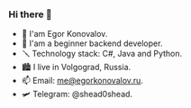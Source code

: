 ### Hi there 👋

- 🧑 I'am Egor Konovalov.
- 🪪 I'am a beginner backend developer.
- 🪛 Technology stack: C#, Java and Python.
- 🏙️ I live in Volgograd, Russia.
- 📫 Email: me@egorkonovalov.ru.
- 🛩️ Telegram: @shead0shead.